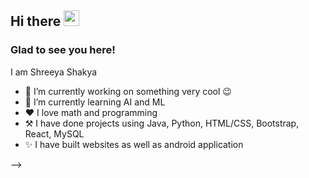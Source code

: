 <!-- ![Banner](https://github.com/kmhmubin/kmhmubin/blob/master/GitHub-Profile-Cover.jpg)
 -->

<h2>Hi there <img src="https://media.giphy.com/media/hvRJCLFzcasrR4ia7z/giphy.gif" width="25px"></h2>

<h3>Glad to see you here!</h3>
<!-- ### Hi there 👋
 -->
I am Shreeya Shakya



<!-- **Shreeya777/Shreeya777** is a ✨ _special_ ✨ repository because its `README.md` (this file) appears on your GitHub profile.
 -->
<!-- Here are some ideas to get you started:
 -->
 
 
- 🔭 I’m currently working on something very cool 😉
- 🌱 I’m currently learning AI and ML
- ❤  I love math and programming
- ⚒  I have done projects using Java, Python, HTML/CSS, Bootstrap, React, MySQL
- ✨  I have built websites as well as android application
<!-- - 👯 I’m looking to collaborate on  -->
<!-- - 🤔 I’m looking for help with ... -->
<!-- - 💬 Ask me about ... -->
<!-- - 📫 How to reach me:  -->
<!-- - 😄 Pronouns: ... -->
<!-- - ⚡ Fun fact: -->
 


<!-- [![Shreeya's github stats](https://github-readme-stats.vercel.app/api?username=Shreeya777&count_private=true&show_icons=true&theme=radical&hide_rank=false)](https://github.com/anuraghazra/github-readme-stats) -->
<!-- 
<!-- Connect with me -->
<!-- <h3 align="left">Connect with me:</h3>
<p align="left">

<a href="https://mobile.twitter.com/shakya_shreeya" target="blank"><img align="center" src="https://github.com/kmhmubin/kmhmubin/blob/master/assets/twitter.svg" alt="kmhmubin" height="30" width="30" /></a>
<a href="https://www.linkedin.com/in/shreeya-shakya-98339120a/" target="blank"><img align="center" src="https://github.com/kmhmubin/kmhmubin/blob/master/assets/linkedin.svg" alt="kmhmubin" height="30" width="30" /></a>
<a href="https://www.facebook.com/shreeya.shakya.1213/" target="blank"><img align="center" src="https://github.com/kmhmubin/kmhmubin/blob/master/assets/facebook.svg" alt="kmhmubin" height="30" width="30" /></a>
<a href="https://www.instagram.com/ayeerhs.shakya/" target="blank"><img align="center" src="https://github.com/kmhmubin/kmhmubin/blob/master/assets/instagram.svg" alt="kmhmubin" height="30" width="30" /></a>


</p> --> -->





